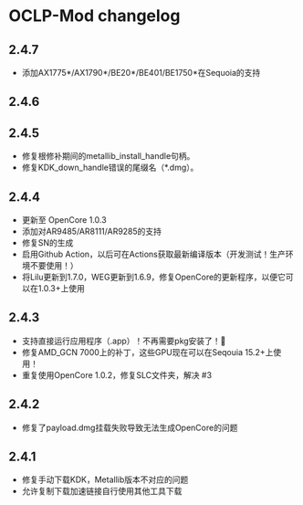 # OCLP-Mod changelog

## 2.4.7
- 添加AX1775*/AX1790*/BE20*/BE401/BE1750*在Sequoia的支持

## 2.4.6

## 2.4.5
- 修复根修补期间的metallib_install_handle句柄。
- 修复KDK_down_handle错误的尾缀名（*.dmg）。

## 2.4.4
- 更新至 OpenCore 1.0.3
- 添加对AR9485/AR8111/AR9285的支持
- 修复SN的生成
- 启用Github Action，以后可在Actions获取最新编译版本（开发测试！生产环境不要使用！）
- 将Lilu更新到1.7.0，WEG更新到1.6.9，修复OpenCore的更新程序，以便它可以在1.0.3+上使用

## 2.4.3
- 支持直接运行应用程序（.app）！不再需要pkg安装了！🎉
- 修复AMD_GCN 7000上的补丁，这些GPU现在可以在Seqouia 15.2+上使用！
- 重复使用OpenCore 1.0.2，修复SLC文件夹，解决 #3

## 2.4.2
- 修复了payload.dmg挂载失败导致无法生成OpenCore的问题

## 2.4.1
- 修复手动下载KDK，Metallib版本不对应的问题
- 允许复制下载加速链接自行使用其他工具下载